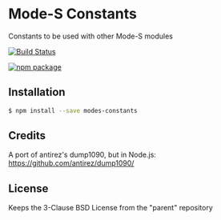 # Mode-S Constants

Constants to be used with other Mode-S modules


[![Build Status](https://travis-ci.org/foliveira/modes-constants.png)](https://travis-ci.org/foliveira/modes-constants)


[![npm package](https://nodei.co/npm/modes-constants.png?downloads=true&downloadRank=true&stars=true)](https://nodei.co/npm/modes-constants/)

## Installation

```bash
$ npm install --save modes-constants
```

## Credits

A port of antirez's dump1090, but in Node.js: https://github.com/antirez/dump1090/

## License

Keeps the 3-Clause BSD License from the "parent" repository
